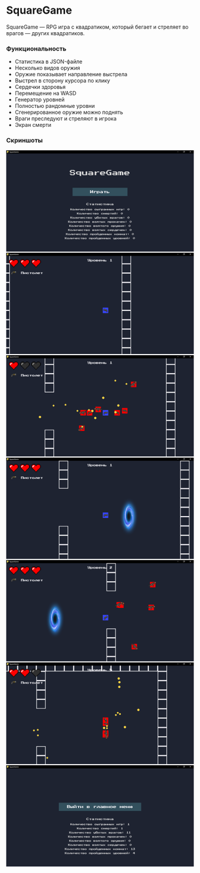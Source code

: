 # SquareGame

SquareGame — RPG игра с квадратиком, который бегает и стреляет во врагов — других квадратиков.



### Функциональность

* Статистика в JSON-файле
* Несколько видов оружия
* Оружие показывает направление выстрела
* Выстрел в сторону курсора по клику
* Сердечки здоровья
* Перемещение на WASD
* Генератор уровней
* Полностью рандомные уровни
* Сгенерированное оружие можно поднять
* Враги преследуют и стреляют в игрока
* Экран смерти



### Скриншоты

![1](screenshots/1.png)
![2](screenshots/2.png)
![3](screenshots/3.png)
![4](screenshots/4.png)
![5](screenshots/5.png)
![6](screenshots/6.png)
![7](screenshots/7.png)
